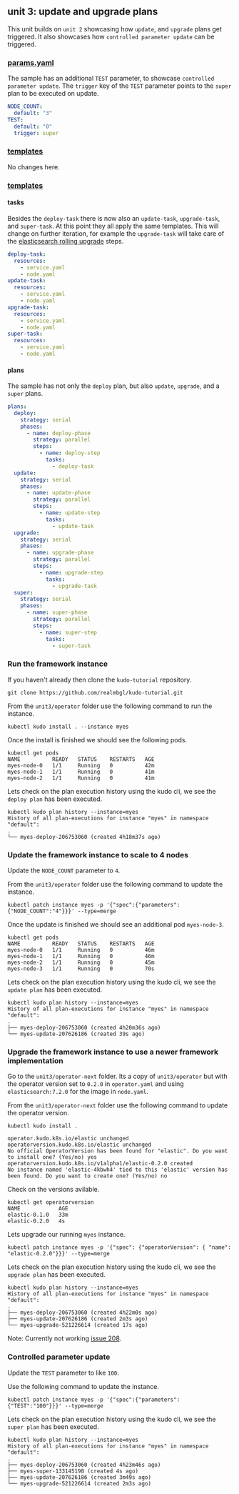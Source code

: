 ## unit 3: update and upgrade plans

This unit builds on `unit 2` showcasing how `update`, and `upgrade` plans get triggered. It also showcases how `controlled parameter update` can be triggered.


### [params.yaml](operator/params.yaml)

The sample has an additional `TEST` parameter, to showcase `controlled parameter update`. The `trigger` key of the `TEST` parameter points to the `super` plan to be executed on update.

```yaml
NODE_COUNT:
  default: "3"
TEST:
  default: "0"
  trigger: super
```

### [templates](operator/templates)

No changes here.

### [templates](operator/templates)

#### tasks

Besides the `deploy-task` there is now also an `update-task`, `upgrade-task`, and `super-task`. At this point they all apply the same templates. This will change on further iteration, for example the `upgrade-task` will take care of the [elasticsearch rolling upgrade](https://www.elastic.co/guide/en/elasticsearch/reference/current/rolling-upgrades.html) steps.

```yaml
deploy-task:
  resources:
    - service.yaml
    - node.yaml
update-task:
  resources:
    - service.yaml
    - node.yaml
upgrade-task:
  resources:
    - service.yaml
    - node.yaml
super-task:
  resources:
    - service.yaml
    - node.yaml
```

#### plans

The sample has not only the `deploy` plan, but also `update`, `upgrade`, and a `super` plans.

```yaml
plans:
  deploy:
    strategy: serial
    phases:
      - name: deploy-phase
        strategy: parallel
        steps:
          - name: deploy-step
            tasks:
              - deploy-task
  update:
    strategy: serial
    phases:
      - name: update-phase
        strategy: parallel
        steps:
          - name: update-step
            tasks:
              - update-task
  upgrade:
    strategy: serial
    phases:
      - name: upgrade-phase
        strategy: parallel
        steps:
          - name: upgrade-step
            tasks:
              - upgrade-task
  super:
    strategy: serial
    phases:
      - name: super-phase
        strategy: parallel
        steps:
          - name: super-step
            tasks:
              - super-task
```


### Run the framework instance

If you haven't already then clone the `kudo-tutorial` repository.

```
git clone https://github.com/realmbgl/kudo-tutorial.git
```

From the `unit3/operator` folder use the following command to run the instance.

```
kubectl kudo install . --instance myes
```

Once the install is finished we should see the following pods.
```
kubectl get pods
NAME          READY   STATUS    RESTARTS   AGE
myes-node-0   1/1     Running   0          42m
myes-node-1   1/1     Running   0          41m
myes-node-2   1/1     Running   0          41m
```

Lets check on the plan execution history using the kudo cli, we see the `deploy plan` has been executed.

```
kubectl kudo plan history --instance=myes
History of all plan-executions for instance "myes" in namespace "default":
.
└── myes-deploy-206753060 (created 4h18m37s ago)
```


### Update the framework instance to scale to 4 nodes

Update the `NODE_COUNT` parameter to `4`.

From the `unit3/operator` folder use the following command to update the instance.

```
kubectl patch instance myes -p '{"spec":{"parameters":{"NODE_COUNT":"4"}}}' --type=merge
```

Once the update is finished we should see an additional pod `myes-node-3`.

```
kubectl get pods
NAME          READY   STATUS    RESTARTS   AGE
myes-node-0   1/1     Running   0          46m
myes-node-1   1/1     Running   0          46m
myes-node-2   1/1     Running   0          45m
myes-node-3   1/1     Running   0          70s

```

Lets check on the plan execution history using the kudo cli, we see the `update plan` has been executed.

```
kubectl kudo plan history --instance=myes
History of all plan-executions for instance "myes" in namespace "default":
.
├── myes-deploy-206753060 (created 4h20m36s ago)
└── myes-update-207626186 (created 39s ago)
```


### Upgrade the framework instance to use a newer framework implementation

Go to the `unit3/operator-next` folder. Its a copy of `unit3/operator` but with the operator version set to `0.2.0` in `operator.yaml` and using `elasticsearch:7.2.0` for the image in `node.yaml`.

From the `unit3/operator-next` folder use the following command to update the operator version.

```
kubectl kudo install .

operator.kudo.k8s.io/elastic unchanged
operatorversion.kudo.k8s.io/elastic unchanged
No official OperatorVersion has been found for "elastic". Do you want to install one? (Yes/no) yes
operatorversion.kudo.k8s.io/v1alpha1/elastic-0.2.0 created
No instance named 'elastic-4kbwh4' tied to this 'elastic' version has been found. Do you want to create one? (Yes/no) no
```

Check on the versions avilable.

```
kubectl get operatorversion
NAME            AGE
elastic-0.1.0   33m
elastic-0.2.0   4s
```

Lets upgrade our running `myes` instance.

```
kubectl patch instance myes -p '{"spec": {"operatorVersion": { "name": "elastic-0.2.0"}}}' --type=merge
```

Lets check on the plan execution history using the kudo cli, we see the `upgrade plan` has been executed.

```
kubectl kudo plan history --instance=myes
History of all plan-executions for instance "myes" in namespace "default":
.
├── myes-deploy-206753060 (created 4h22m0s ago)
├── myes-update-207626186 (created 2m3s ago)
└── myes-upgrade-521226614 (created 17s ago)
```

Note: Currently not working [issue 208](https://github.com/kudobuilder/kudo/issues/208).


### Controlled parameter update

Update the `TEST` parameter to like `100`.

Use the following command to update the instance.

```
kubectl patch instance myes -p '{"spec":{"parameters":{"TEST":"100"}}}' --type=merge
```

Lets check on the plan execution history using the kudo cli, we see the `super plan` has been executed.

```
kubectl kudo plan history --instance=myes
History of all plan-executions for instance "myes" in namespace "default":
.
├── myes-deploy-206753060 (created 4h23m46s ago)
├── myes-super-133145198 (created 4s ago)
├── myes-update-207626186 (created 3m49s ago)
└── myes-upgrade-521226614 (created 2m3s ago)
```
